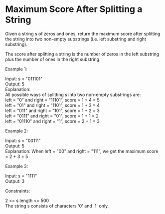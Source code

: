 # Maximum Score After Splitting a String

Given a string s of zeros and ones, return the maximum score after splitting the string into two non-empty substrings (i.e. left substring and right substring).

The score after splitting a string is the number of zeros in the left substring plus the number of ones in the right substring.

Example 1:

Input: s = "011101"\
Output: 5 \
Explanation: \
All possible ways of splitting s into two non-empty substrings are:\
left = "0" and right = "11101", score = 1 + 4 = 5 \
left = "01" and right = "1101", score = 1 + 3 = 4 \
left = "011" and right = "101", score = 1 + 2 = 3 \
left = "0111" and right = "01", score = 1 + 1 = 2 \
left = "01110" and right = "1", score = 2 + 1 = 3

Example 2:

Input: s = "00111"\
Output: 5\
Explanation: When left = "00" and right = "111", we get the maximum score = 2 + 3 = 5

Example 3:

Input: s = "1111"\
Output: 3

Constraints:

2 <= s.length <= 500\
The string s consists of characters '0' and '1' only.